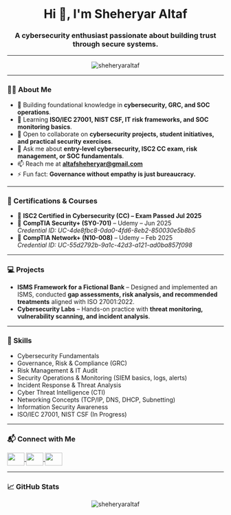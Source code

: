 <h1 align="center">Hi 👋, I'm Sheheryar Altaf</h1>
<h3 align="center">A cybersecurity enthusiast passionate about building trust through secure systems.</h3>

---

<p align="center">
  <img src="https://komarev.com/ghpvc/?username=sheheryaraltaf&label=Profile%20views&color=0e75b6&style=flat" alt="sheheryaraltaf" />
</p>

---

### 👨‍💻 About Me

- 🔭 Building foundational knowledge in **cybersecurity, GRC, and SOC operations**.  
- 🌱 Learning **ISO/IEC 27001, NIST CSF, IT risk frameworks, and SOC monitoring basics**.  
- 👯 Open to collaborate on **cybersecurity projects, student initiatives, and practical security exercises**.  
- 💬 Ask me about **entry-level cybersecurity, ISC2 CC exam, risk management, or SOC fundamentals**.  
- 📫 Reach me at **altafsheheryar@gmail.com**  
- ⚡ Fun fact: **Governance without empathy is just bureaucracy.**

---

### 🏅 Certifications & Courses

- 📜 **ISC2 Certified in Cybersecurity (CC) – Exam Passed Jul 2025**  
- 📜 **CompTIA Security+ (SY0-701)** – Udemy – Jun 2025  
  *Credential ID: UC-4de8fbc8-0da0-4fd6-8eb2-850030e5b8b5*  
- 📜 **CompTIA Network+ (N10-008)** – Udemy – Feb 2025  
  *Credential ID: UC-55d2792b-9a1c-42d3-a121-ad0ba857f098*  

---

### 💻 Projects

- **ISMS Framework for a Fictional Bank** – Designed and implemented an ISMS, conducted **gap assessments, risk analysis, and recommended treatments** aligned with ISO 27001:2022.  
- **Cybersecurity Labs** – Hands-on practice with **threat monitoring, vulnerability scanning, and incident analysis**.  

---

### 🧠 Skills

- Cybersecurity Fundamentals  
- Governance, Risk & Compliance (GRC)  
- Risk Management & IT Audit  
- Security Operations & Monitoring (SIEM basics, logs, alerts)  
- Incident Response & Threat Analysis  
- Cyber Threat Intelligence (CTI)  
- Networking Concepts (TCP/IP, DNS, DHCP, Subnetting)  
- Information Security Awareness  
- ISO/IEC 27001, NIST CSF (In Progress)  

---

### 📬 Connect with Me

<p align="left">
  <a href="https://linkedin.com/in/sheheryaraltaf" target="blank">
    <img align="center" src="https://raw.githubusercontent.com/rahuldkjain/github-profile-readme-generator/master/src/images/icons/Social/linked-in-alt.svg" height="30" width="40" />
  </a>
  <a href="https://medium.com/@altafsheheryar" target="blank">
    <img align="center" src="https://raw.githubusercontent.com/rahuldkjain/github-profile-readme-generator/master/src/images/icons/Social/medium.svg" height="30" width="40" />
  </a>
  <a href="https://www.youtube.com/c/sheheryargrc" target="blank">
    <img align="center" src="https://raw.githubusercontent.com/rahuldkjain/github-profile-readme-generator/master/src/images/icons/Social/youtube.svg" height="30" width="40" />
  </a>
</p>

---

### 📈 GitHub Stats

<p align="center">
  <img src="https://github-readme-streak-stats.herokuapp.com/?user=sheheryaraltaf&" alt="sheheryaraltaf" />
</p>
